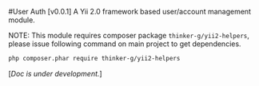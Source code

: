 #User Auth [v0.0.1]
A Yii 2.0 framework based user/account management module.

NOTE: This module requires composer package `thinker-g/yii2-helpers`, please issue following command on main project to get dependencies.
```bash
php composer.phar require thinker-g/yii2-helpers
```

[*Doc is under development.*]
